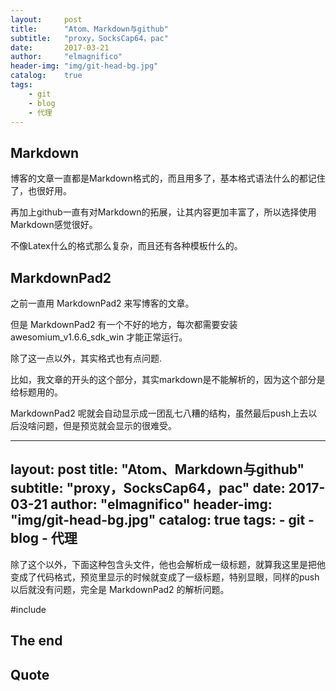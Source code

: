 ```yaml
---
layout:     post
title:      "Atom、Markdown与github"
subtitle:   "proxy，SocksCap64，pac"
date:       2017-03-21
author:     "elmagnifico"
header-img: "img/git-head-bg.jpg"
catalog:    true
tags:
    - git
    - blog
    - 代理
---
```

## Markdown

博客的文章一直都是Markdown格式的，而且用多了，基本格式语法什么的都记住了，也很好用。

再加上github一直有对Markdown的拓展，让其内容更加丰富了，所以选择使用Markdown感觉很好。

不像Latex什么的格式那么复杂，而且还有各种模板什么的。

## MarkdownPad2

之前一直用 MarkdownPad2 来写博客的文章。

但是 MarkdownPad2 有一个不好的地方，每次都需要安装 awesomium_v1.6.6_sdk_win 才能正常运行。

除了这一点以外，其实格式也有点问题.

比如，我文章的开头的这个部分，其实markdown是不能解析的，因为这个部分是给标题用的。

 MarkdownPad2 呢就会自动显示成一团乱七八糟的结构，虽然最后push上去以后没啥问题，但是预览就会显示的很难受。

   ---
   layout:     post
   title:      "Atom、Markdown与github"
   subtitle:   "proxy，SocksCap64，pac"
   date:       2017-03-21
   author:     "elmagnifico"
   header-img: "img/git-head-bg.jpg"
   catalog:    true
   tags:
       - git
       - blog
       - 代理
   ---

除了这个以外，下面这种包含头文件，他也会解析成一级标题，就算我这里是把他变成了代码格式，预览里显示的时候就变成了一级标题，特别显眼，同样的push以后就没有问题，完全是 MarkdownPad2 的解析问题。

   #include<iostream>

## The end



## Quote

>
